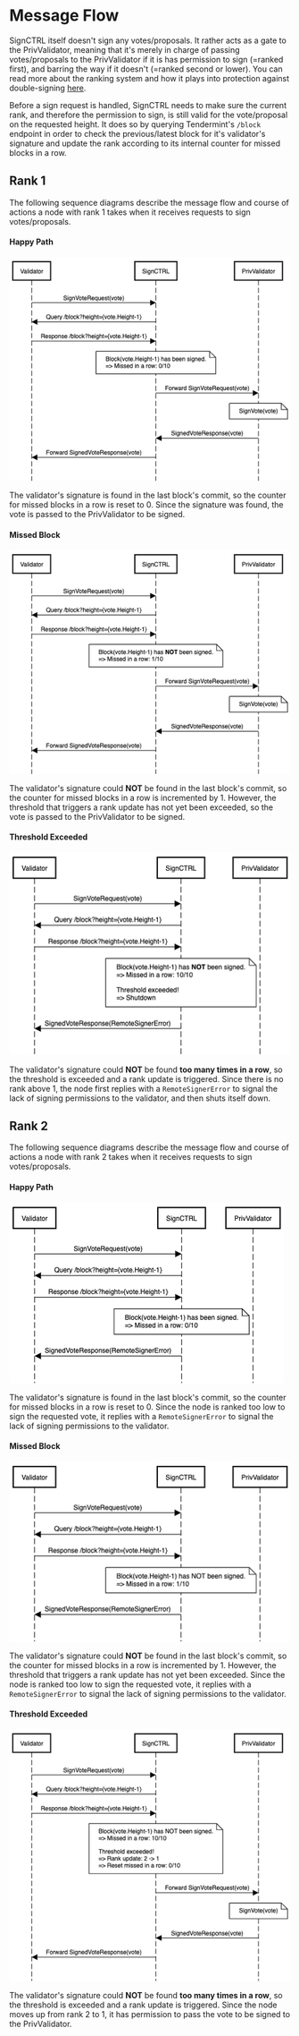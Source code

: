 # Message Flow

SignCTRL itself doesn't sign any votes/proposals. It rather acts as a gate to the PrivValidator, meaning that it's merely in charge of passing votes/proposals to the PrivValidator if it is has permission to sign (=ranked first), and barring the way if it doesn't (=ranked second or lower). You can read more about the ranking system and how it plays into protection against double-signing [here](./ds-protection.md).

Before a sign request is handled, SignCTRL needs to make sure the current rank, and therefore the permission to sign, is still valid for the vote/proposal on the requested height. It does so by querying Tendermint's `/block` endpoint in order to check the previous/latest block for it's validator's signature and update the rank according to its internal counter for missed blocks in a row.

## Rank 1

The following sequence diagrams describe the message flow and course of actions a node with rank 1 takes when it receives requests to sign votes/proposals.

#### Happy Path

![](../imgs/rank-1-happy-path.png)

The validator's signature is found in the last block's commit, so the counter for missed blocks in a row is reset to 0. Since the signature was found, the vote is passed to the PrivValidator to be signed.

#### Missed Block

![](../imgs/rank-1-missed-block.png)

The validator's signature could **NOT** be found in the last block's commit, so the counter for missed blocks in a row is incremented by 1. However, the threshold that triggers a rank update has not yet been exceeded, so the vote is passed to the PrivValidator to be signed.

#### Threshold Exceeded

![](../imgs/rank-1-threshold-exceeded.png)

The validator's signature could **NOT** be found **too many times in a row**, so the threshold is exceeded and a rank update is triggered. Since there is no rank above 1, the node first replies with a `RemoteSignerError` to signal the lack of signing permissions to the validator, and then shuts itself down.

## Rank 2

The following sequence diagrams describe the message flow and course of actions a node with rank 2 takes when it receives requests to sign votes/proposals.

#### Happy Path

![](../imgs/rank-2n-happy-path.png)

The validator's signature is found in the last block's commit, so the counter for missed blocks in a row is reset to 0. Since the node is ranked too low to sign the requested vote, it replies with a `RemoteSignerError` to signal the lack of signing permissions to the validator.

#### Missed Block

![](../imgs/rank-2n-missed-block.png)

The validator's signature could **NOT** be found in the last block's commit, so the counter for missed blocks in a row is incremented by 1. However, the threshold that triggers a rank update has not yet been exceeded. Since the node is ranked too low to sign the requested vote, it replies with a `RemoteSignerError` to signal the lack of signing permissions to the validator.

#### Threshold Exceeded

![](../imgs/rank-2n-threshold-exceeded.png)

The validator's signature could **NOT** be found **too many times in a row**, so the threshold is exceeded and a rank update is triggered. Since the node moves up from rank 2 to 1, it has permission to pass the vote to be signed to the PrivValidator.